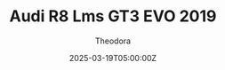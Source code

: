 ---
title: "Audi R8 Lms GT3 EVO 2019"
meta_title: ""
description: "Audi R8 LMS GT3 Evo for Assetto Corsa by BK Studio"
date: 2025-03-19T05:00:00Z
thumb: r2AxuKX
mainimage: lKo0EjI
cargallery: ["g0QdH2T", "9eLb0s3", "rRWdkHN"]
categories: ["Car"]
author: "Theodora"
tags: ["Audi", "GTWC", "GT3", "Sports car", "BK Studio", "Road", "Germany",  "2019"]
draft: false
link: https://modsfire.com/4m7vTHa6wjQ3PpV
zipsize: "348 MB"
manu: Audi
brandname: audi-sport
country: Germany
year: 2019
engine: 5.2l V10 NA
class: GT3
drivetrain: RWD
power: 500 bhp 
torque: 500
mass: 1270
speed: "270+"
gb: 6-Speed
accel: "2.9 second"
creator: BK Studio
# creatorfull: Race Sim Studio
# creatorlink: https://www.patreon.com/user?u=53932550
version: "1.0"
csp: "0.2.4"
carname: "Audi R8 Lms GT3 evo"
folder: "bk_audi_r8_lms_2019"
livery: "Included"
r2r: 1
host: ModsFire
variant: 3
vars: ["Endurance", "Sprint"]
---